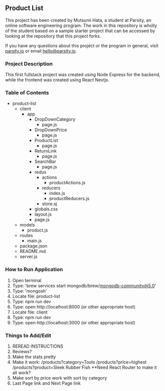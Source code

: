 ## Product List

This project has been created by Mutsumi Hata, a student at Parsity, an online software engineering program. The work in this repository is wholly of the student based on a sample starter project that can be accessed by looking at the repository that this project forks.

If you have any questions about this project or the program in general, visit [parsity.io](https://parsity.io/) or email hello@parsity.io.

### Project Description

This first fullstack project was created using Node Express for the backend, while the frontend was created using React Nextjs.

### Table of Contents

- product-list
  - client
    - app
      - DropDownCategory
        - page.js
      - DropDownPrice
        - page.js
      - ProductList
        - page.js
      - ReturnLink
        - page.js
      - SearchBar
        - page.js
      - redux
        - actions
          - productActions.js
        - reducers
          - index.js
          - productReducers.js
        - store.sj
      - globals.css
      - layout.js
      - page.js
  - models
    - product.js
  - routes
    - main.js
  - package.json
  - README.md
  - server.js

### How to Run Application

1. Open terminal
2. Type: 'brew services start mongodb/brew/mongodb-community@5.0'
3. Type: 'mongosh'
4. Locate file: product-list
5. Type: npm run dev
6. Type: open http://localhost:8000 (or other appropriate host)
7. Locate file: client
8. Type: npm run dev
9. Type: open http://localhost:3000 (or other appropriate host)

### Things to Add/Edit

1. REREAD INSTRUCTIONS
2. Reviews?
3. Make the stats pretty
4. Make it work:
   /products?category=Tools
   /products?price=highest
   /products?product=Sleek Rubber Fish
   \*\*Need React Router to make it all work?
5. Make sort by price work with sort by category
6. Last Page link and Next Page link
